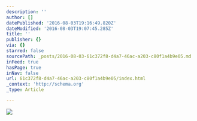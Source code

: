 ```yaml
---
description: ''
author: []
datePublished: '2016-08-03T19:16:49.820Z'
dateModified: '2016-08-03T19:07:45.285Z'
title: ''
publisher: {}
via: {}
starred: false
sourcePath: _posts/2016-08-03-61c372f8-d4a7-46ac-a203-c80f1a4b9e05.md
inFeed: true
hasPage: true
inNav: false
url: 61c372f8-d4a7-46ac-a203-c80f1a4b9e05/index.html
_context: 'http://schema.org'
_type: Article

---
```

![](https://the-grid-user-content.s3-us-west-2.amazonaws.com/bc6e354b-e47c-49e5-a2d6-933bcf7d5f57.png)